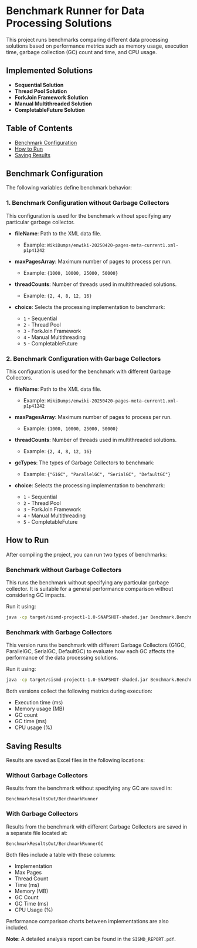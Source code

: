 # Benchmark Runner for Data Processing Solutions

This project runs benchmarks comparing different data processing solutions based on performance metrics such as memory usage, execution time, garbage collection (GC) count and time, and CPU usage.

## Implemented Solutions

- **Sequential Solution**
- **Thread Pool Solution**
- **ForkJoin Framework Solution**
- **Manual Multithreaded Solution**
- **CompletableFuture Solution**

## Table of Contents

- [Benchmark Configuration](#benchmark-configuration)
- [How to Run](#how-to-run)
- [Saving Results](#saving-results)

## Benchmark Configuration

The following variables define benchmark behavior:

### 1. Benchmark Configuration without Garbage Collectors
This configuration is used for the benchmark without specifying any particular garbage collector.

- **fileName**: Path to the XML data file.
  - Example: `WikiDumps/enwiki-20250420-pages-meta-current1.xml-p1p41242`

- **maxPagesArray**: Maximum number of pages to process per run.
  - Example: `{1000, 10000, 25000, 50000}`

- **threadCounts**: Number of threads used in multithreaded solutions.
  - Example: `{2, 4, 8, 12, 16}`

- **choice**: Selects the processing implementation to benchmark:
  - `1` - Sequential
  - `2` - Thread Pool
  - `3` - ForkJoin Framework
  - `4` - Manual Multithreading
  - `5` - CompletableFuture

### 2. Benchmark Configuration with Garbage Collectors
This configuration is used for the benchmark with different Garbage Collectors.

- **fileName**: Path to the XML data file.
  - Example: `WikiDumps/enwiki-20250420-pages-meta-current1.xml-p1p41242`

- **maxPagesArray**: Maximum number of pages to process per run.
  - Example: `{1000, 10000, 25000, 50000}`

- **threadCounts**: Number of threads used in multithreaded solutions.
  - Example: `{2, 4, 8, 12, 16}`

- **gcTypes**: The types of Garbage Collectors to benchmark:
  - Example: `{"G1GC", "ParallelGC", "SerialGC", "DefaultGC"}`

- **choice**: Selects the processing implementation to benchmark:
  - `1` - Sequential
  - `2` - Thread Pool
  - `3` - ForkJoin Framework
  - `4` - Manual Multithreading
  - `5` - CompletableFuture

## How to Run

After compiling the project, you can run two types of benchmarks:

### Benchmark without Garbage Collectors
This runs the benchmark without specifying any particular garbage collector. It is suitable for a general performance comparison without considering GC impacts.

Run it using:
```bash
java -cp target/sismd-project1-1.0-SNAPSHOT-shaded.jar Benchmark.BenchmarkRunner
```

### Benchmark with Garbage Collectors
This version runs the benchmark with different Garbage Collectors (G1GC, ParallelGC, SerialGC, DefaultGC) to evaluate how each GC affects the performance of the data processing solutions.

Run it using:
```bash
java -cp target/sismd-project1-1.0-SNAPSHOT-shaded.jar Benchmark.BenchmarkRunnerGC
```

Both versions collect the following metrics during execution:
- Execution time (ms)
- Memory usage (MB)
- GC count
- GC time (ms)
- CPU usage (%)

## Saving Results

Results are saved as Excel files in the following locations:

### Without Garbage Collectors
Results from the benchmark without specifying any GC are saved in:
```
BenchmarkResultsOut/BenchmarkRunner
```

### With Garbage Collectors
Results from the benchmark with different Garbage Collectors are saved in a separate file located at:
```
BenchmarkResultsOut/BenchmarkRunnerGC
```

Both files include a table with these columns:
- Implementation
- Max Pages
- Thread Count
- Time (ms)
- Memory (MB)
- GC Count
- GC Time (ms)
- CPU Usage (%)

Performance comparison charts between implementations are also included.

**Note**: A detailed analysis report can be found in the `SISMD_REPORT.pdf`.